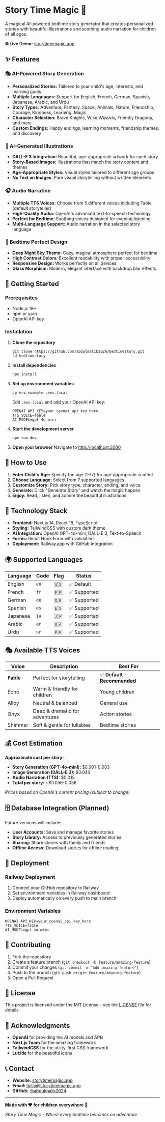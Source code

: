 # Story Time Magic 🌙

A magical AI-powered bedtime story generator that creates personalized stories with beautiful illustrations and soothing audio narration for children of all ages.

**🌐 Live Demo:** [storytimemagic.app](https://storytimemagic.app)

## ✨ Features

### 🎭 **AI-Powered Story Generation**
- **Personalized Stories:** Tailored to your child's age, interests, and learning goals
- **Multiple Languages:** Support for English, French, German, Spanish, Japanese, Arabic, and Urdu
- **Story Types:** Adventure, Fantasy, Space, Animals, Nature, Friendship, Courage, Kindness, Learning, Magic
- **Character Selection:** Brave Knights, Wise Wizards, Friendly Dragons, and more
- **Custom Endings:** Happy endings, learning moments, friendship themes, and discovery

### 🎨 **AI-Generated Illustrations**
- **DALL-E 3 Integration:** Beautiful, age-appropriate artwork for each story
- **Story-Based Images:** Illustrations that match the story content and themes
- **Age-Appropriate Styles:** Visual styles tailored to different age groups
- **No Text on Images:** Pure visual storytelling without written elements

### 🎧 **Audio Narration**
- **Multiple TTS Voices:** Choose from 5 different voices including Fable (default storyteller)
- **High-Quality Audio:** OpenAI's advanced text-to-speech technology
- **Perfect for Bedtime:** Soothing voices designed for evening listening
- **Multi-Language Support:** Audio narration in the selected story language

### 🌙 **Bedtime Perfect Design**
- **Deep Night Sky Theme:** Cozy, magical atmosphere perfect for bedtime
- **High Contrast Colors:** Excellent readability with proper accessibility
- **Responsive Design:** Works perfectly on all devices
- **Glass Morphism:** Modern, elegant interface with backdrop blur effects

## 🚀 Getting Started

### Prerequisites
- Node.js 18+ 
- npm or yarn
- OpenAI API key

### Installation

1. **Clone the repository**
   ```bash
   git clone https://github.com/abdulmalik2024/bedtimestory.git
   cd bedtimestory
   ```

2. **Install dependencies**
   ```bash
   npm install
   ```

3. **Set up environment variables**
   ```bash
   cp env.example .env.local
   ```
   
   Edit `.env.local` and add your OpenAI API key:
   ```env
   OPENAI_API_KEY=your_openai_api_key_here
   TTS_VOICE=fable
   AI_MODEL=gpt-4o-mini
   ```

4. **Start the development server**
   ```bash
   npm run dev
   ```

5. **Open your browser**
   Navigate to [http://localhost:3000](http://localhost:3000)

## 🎯 How to Use

1. **Enter Child's Age:** Specify the age (1-17) for age-appropriate content
2. **Choose Language:** Select from 7 supported languages
3. **Customize Story:** Pick story type, character, ending, and voice
4. **Generate:** Click "Generate Story" and watch the magic happen
5. **Enjoy:** Read, listen, and admire the beautiful illustrations

## 🔧 Technology Stack

- **Frontend:** Next.js 14, React 18, TypeScript
- **Styling:** TailwindCSS with custom dark theme
- **AI Integration:** OpenAI GPT-4o-mini, DALL-E 3, Text-to-Speech
- **Forms:** React Hook Form with validation
- **Deployment:** Railway.app with GitHub integration

## 🌍 Supported Languages

| Language | Code | Flag | Status |
|----------|------|------|--------|
| English | `en` | 🇺🇸 | ✅ Default |
| French | `fr` | 🇫🇷 | ✅ Supported |
| German | `de` | 🇩🇪 | ✅ Supported |
| Spanish | `es` | 🇪🇸 | ✅ Supported |
| Japanese | `ja` | 🇯🇵 | ✅ Supported |
| Arabic | `ar` | 🇸🇦 | ✅ Supported |
| Urdu | `ur` | 🇵🇰 | ✅ Supported |

## 🎭 Available TTS Voices

| Voice | Description | Best For |
|-------|-------------|----------|
| **Fable** | Perfect for storytelling | ✅ **Default - Recommended** |
| Echo | Warm & friendly for children | Young children |
| Alloy | Neutral & balanced | General use |
| Onyx | Deep & dramatic for adventures | Action stories |
| Shimmer | Soft & gentle for lullabies | Bedtime stories |

## 💰 Cost Estimation

**Approximate cost per story:**
- **Story Generation (GPT-4o-mini):** $0.001-0.003
- **Image Generation (DALL-E 3):** $0.040
- **Audio Narration (TTS):** $0.015
- **Total per story:** ~$0.056-0.058

*Prices based on OpenAI's current pricing (subject to change)*

## 🗄️ Database Integration (Planned)

Future versions will include:
- **User Accounts:** Save and manage favorite stories
- **Story Library:** Access to previously generated stories
- **Sharing:** Share stories with family and friends
- **Offline Access:** Download stories for offline reading

## 🚀 Deployment

### Railway Deployment
1. Connect your GitHub repository to Railway
2. Set environment variables in Railway dashboard
3. Deploy automatically on every push to main branch

### Environment Variables
```env
OPENAI_API_KEY=your_openai_api_key_here
TTS_VOICE=fable
AI_MODEL=gpt-4o-mini
```

## 🤝 Contributing

1. Fork the repository
2. Create a feature branch (`git checkout -b feature/amazing-feature`)
3. Commit your changes (`git commit -m 'Add amazing feature'`)
4. Push to the branch (`git push origin feature/amazing-feature`)
5. Open a Pull Request

## 📄 License

This project is licensed under the MIT License - see the [LICENSE](LICENSE) file for details.

## 🙏 Acknowledgments

- **OpenAI** for providing the AI models and APIs
- **Next.js Team** for the amazing framework
- **TailwindCSS** for the utility-first CSS framework
- **Lucide** for the beautiful icons

## 📞 Contact

- **Website:** [storytimemagic.app](https://storytimemagic.app)
- **Email:** hello@storytimemagic.app
- **GitHub:** [@abdulmalik2024](https://github.com/abdulmalik2024)

---

**Made with ❤️ for children everywhere** 🌟

*Story Time Magic - Where every bedtime becomes an adventure*
